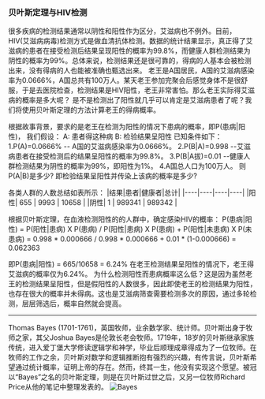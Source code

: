 ### 贝叶斯定理与HIV检测

很多疾病的检测结果通常以阴性和阳性作为区分，艾滋病也不例外。目前，HIV(艾滋病病毒)检测方式是做血清抗体检测。数据的统计结果显示，真正得了艾滋病的患者在接受检测后结果呈现阳性的概率为99.8%，而健康人群检测结果为阴性的概率为99%。总体来说，检测结果还是很可靠的，得病的人基本会被检测出来，没有得病的人也能被准确也甄选出来。
老王是A国居民，A国的艾滋病感染率为0.0666%，A国总共有100万人。某天老王参加完聚会后感觉身体不是很舒服，于是去医院检查，检测结果是HIV阳性，老王非常害怕。那么老王实际得艾滋病的概率是多大呢？
是不是检测出了阳性就几乎可以肯定是艾滋病患者了呢？我们将使用贝叶斯定理的方法计算老王的得病概率。

根据故事背景，要求的是老王在检测为阳性的情况下患病的概率，即P(患病|阳性)，
我们假设：
A: 患者得这种病
B: 检验结果呈阳性
已知条件如下：
1.P(A)=0.0666% -- A国的艾滋病感染率为0.0666%。
2.P(B|A)=0.998 --艾滋病患者在接受检测后的结果呈阳性的概率为99.8%。
3.P(B|A拔)=0.01 --健康人群检测结果为阴性的概率为99%，即阳性为1%。
4.A国总人口为100万人。
则P(A|B)是多少? 即检验结果呈阳性并传染上该病的概率是多少?

各类人群的人数总结如表所示：
|结果|患者|健康者|总计|
|----|----|----|----|
|阳性| 655 | 9993 | 10658 |
|阴性| 1 | 989341 | 989342 |


根据贝叶斯定理，在血液检测阳性的的人群中，确定感染HIV的概率：
P(患病|阳性) = P(阳性|患病) X P(患病) / P(阳性|患病) X P(患病) + P(阳性|未患病) X P(未患病) 
            = 0.998 * 0.000666 / 0.998 * 0.000666 + 0.01 * (1-0.000666) = 0.062363

即P(患病|阳性) = 665/10658 = 6.24%
在老王检测结果呈阳性的情况下，老王得艾滋病的概率仅为6.24%。
为什么检测阳性而患病概率这么低？这是因为虽然老王的检测结果呈阳性，但是假阳性的人数很多，因此即使老王的检测结果为阳性，也存在很大的概率并未得病。这也是艾滋病筛查需要检测多次的原因，通过多轮检测，层层筛选后，概率自然就会提高。

-----
Thomas Bayes (1701-1761)，英国牧师，业余数学家、统计师。贝叶斯出身于牧师之家，其父Joshua Bayes是伦敦长老会牧师。1719年，18岁的贝叶斯继承家族传统，进入爱丁堡大学修读逻辑学和神学，毕业后顺理成章得成为了一位牧师。在牧师的工作之余，贝叶斯对数学和逻辑推断抱有强烈的兴趣，有传言说，贝叶斯希望通过统计概率，证明上帝的存在。然而，终其一生，他没有实现这个愿望。被冠以“Bayes”之名的贝叶斯定理，则是在贝叶斯过世之后，又另一位牧师Richard Price从他的笔记中整理发表的。
![Bayes](http://www.ligene.cn/images/bayes.jpg)
